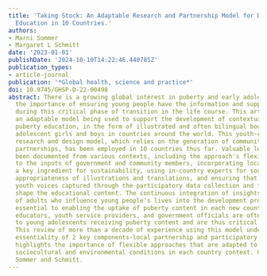 ```yaml
---
title: 'Taking Stock: An Adaptable Research and Partnership Model for Developing Puberty
  Education in 10 Countries.'
authors:
- Marni Sommer
- Margaret L Schmitt
date: '2023-01-01'
publishDate: '2024-10-10T14:22:46.440785Z'
publication_types:
- article-journal
publication: '*Global health, science and practice*'
doi: 10.9745/GHSP-D-22-00498
abstract: There is a growing global interest in puberty and early adolescence and
  the importance of ensuring young people have the information and support they need
  during this critical phase of transition in the life course. This article highlights
  an adaptable model being used to support the development of contextually appropriate
  puberty education, in the form of illustrated and often bilingual books, for early
  adolescent girls and boys in countries around the world. This youth-centered participatory
  research and design model, which relies on the generation of community and government
  partnerships, has been employed in 10 countries thus far. Valuable learning has
  been documented from various contexts, including the approach's flexibility in adapting
  to the inputs of government and community members, incorporating local buy-in as
  a key ingredient for sustainability, using in-country experts for social and cultural
  appropriateness of illustrations and translations, and ensuring that the authentic
  youth voices captured through the participatory data collection and field-testing
  shape the educational content. The continuous integration of insights and perceptions
  of adults who influence young people's lives into the development process is also
  essential to enabling the uptake of puberty content in each new country. Parents,
  educators, youth service providers, and government officials are often the gatekeepers
  to young adolescents receiving puberty content and are thus critical to the process.
  This review of more than a decade of experience using this model underscores the
  essentiality of 2 key components-local partnership and participatory data collection-and
  highlights the importance of flexible approaches that are adapted to the unique
  sociocultural and environmental conditions in each country context. Copyright ©
  Sommer and Schmitt.
---
```

